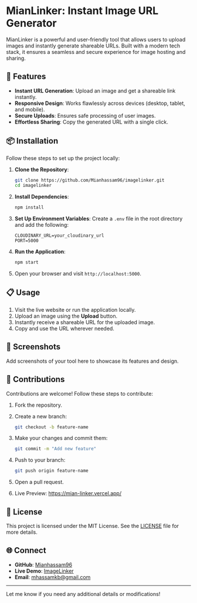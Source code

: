 # MianLinker: Instant Image URL Generator

MianLinker is a powerful and user-friendly tool that allows users to upload images and instantly generate shareable URLs. Built with a modern tech stack, it ensures a seamless and secure experience for image hosting and sharing.

## 🌟 Features

- **Instant URL Generation**: Upload an image and get a shareable link instantly.
- **Responsive Design**: Works flawlessly across devices (desktop, tablet, and mobile).
- **Secure Uploads**: Ensures safe processing of user images.
- **Effortless Sharing**: Copy the generated URL with a single click.

## 📦 Installation

Follow these steps to set up the project locally:

1. **Clone the Repository**:
   ```bash
   git clone https://github.com/Mianhassam96/imagelinker.git
   cd imagelinker
   ```

2. **Install Dependencies**:
   ```bash
   npm install
   ```

3. **Set Up Environment Variables**:
   Create a `.env` file in the root directory and add the following:
   ```env
   CLOUDINARY_URL=your_cloudinary_url
   PORT=5000
   ```

4. **Run the Application**:
   ```bash
   npm start
   ```

5. Open your browser and visit `http://localhost:5000`.

## 📋 Usage

1. Visit the live website or run the application locally.
2. Upload an image using the **Upload** button.
3. Instantly receive a shareable URL for the uploaded image.
4. Copy and use the URL wherever needed.

## 🎨 Screenshots

Add screenshots of your tool here to showcase its features and design.

## 🤝 Contributions

Contributions are welcome! Follow these steps to contribute:

1. Fork the repository.
2. Create a new branch:
   ```bash
   git checkout -b feature-name
   ```
3. Make your changes and commit them:
   ```bash
   git commit -m "Add new feature"
   ```
4. Push to your branch:
   ```bash
   git push origin feature-name
   ```
5. Open a pull request.

6. Live Preview: https://mian-linker.vercel.app/

## 📄 License

This project is licensed under the MIT License. See the [LICENSE](LICENSE) file for more details.

## 🌐 Connect

- **GitHub**: [Mianhassam96](https://github.com/Mianhassam96)
- **Live Demo**: [ImageLinker](https://mian-linker.vercel.app/)
- **Email**: [mhassamkb@gmail.com](mailto:mhassamkb@gmail.com)

---

Let me know if you need any additional details or modifications!
